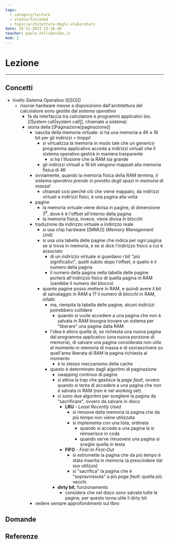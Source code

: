 ```yaml
---
tags:
  - category/lecture
  - status/finished
  - topic/architettura-degli-elaboratori
date: 16-11-2023 13:36:40
teacher: paolo.felli@unibo.it
mod: 2
---
```

# Lezione
---
## Concetti
- livello Sistema Operativo ([[SO]])
	- risorse hardware messe a disposizione dall'architettura del calcolatore sono gestite dal _sistema operativo_
		- fa da interfaccia tra calcolatore e programmi applicativi (es. [[System call|system call]], chiamate a sistema)
		- storia della [[Paginazione|paginazione]]
			- nascita della memoria virtuale: si ha una memoria a 4K e 16 bit per gli indirizzi = troppi!
				- si virtualizza la memoria in modo tale che un generico programma applicativo acceda a indirizzi virtuali che il sistema operativo gestirà in maniera trasparente
					- si ha l'illusione che la RAM sia grande
				- gli indirizzi virtuali a 16 bit vengono mappati alla memoria fisica di 4K
			- ovviamente, quando la memoria fisica della RAM termina, _il sistema operativo prende in prestito degli spazi in memoria di massa_!
				- chiamati così perché ciò che viene mappato, da indirizzi virtuali a indirizzi fisici, è una pagina alla volta
			- pagine
				- la memoria virtuale viene divisa in pagine, di dimensione $2^{k}$, dove $k$ è l'offset all'interno della pagina
				- la memoria fisica, invece, viene divisa in blocchi
			- traduzione da indirizzo virtuale a indirizzo reale
				- si usa chip hardware [[MMU]] (_Memory Management Unit_)
				- si usa una tabella delle pagine che indica per ogni pagina se si trova in memoria, e se sì dice l'indirizzo fisico a cui è associato
					- di un indirizzo virtuale si guardano i bit "più significativi", quelli subito dopo l'offset, e quello è il numero della pagina
					- il numero della pagina nella tabella delle pagine porterà all'indirizzo fisico di quella pagina in RAM (sarebbe il numero del blocco)
				- quante pagine posso mettere in RAM, e quindi avere il bit di salvataggio in RAM a 1? il numero di blocchi in RAM, infatti:
					- ma, riempita la tabella delle pagine, alcuni indirizzi potrebbero collidere
						- quando si vuole accedere a una pagina che non è salvata in RAM bisogna trovare un sistema per "liberare" una pagina dalla RAM
					- l'idea è allora quella di, se richiesta una nuova pagina dal programma applicativo (una nuova porzione di memoria), di salvare una pagina considerata non utile al momento in memoria di massa e di sovrascrivere su quell'area liberata di RAM la pagina richiesta al momento
						- è lo stesso meccanismo della cache
					- questo è determinato dagli algoritmi di paginazione
						- swapping continuo di pagine
						- si attiva la trap che gestisce la _page fault_, ovvero quando si tenta di accedere a una pagina che non è salvata in RAM (non è nel working set)
						- ci sono due algoritmi per scegliere la pagina da "sacrificare", ovvero da salvare in disco
							- **LRU** - _Least Recently Used_
								- si rimuove dalla memoria la pagina che da più tempo non viene utilizzata
								- si implementa con una lista, ordinata
									- quando si accede a una pagina la si reinserisce in coda
									- quando serve rimuovere una pagina si sceglie quella in testa
							- **FIFO** - _First-In First-Out_
								- si estromette la pagina che da più tempo è stata inserita in memoria (a prescindere dal suo utilizzo)
								- si "sacrifica" la pagina che è "sopravvissuta" a più _page fault_: quella più vecchi
						- **dirty bit**, funzionamento
							- considera che nel disco sono salvate tutte le pagine, per questo torna utile il dirty bit
			- vedere sempre approfondimenti sul libro

## Domande

## Referenze

